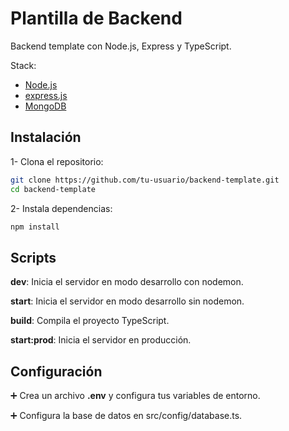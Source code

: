 # Plantilla de Backend

Backend template con Node.js, Express y TypeScript.

Stack:
- [Node.js](https://nodejs.org/es/)
- [express.js](https://expressjs.com/es/)
- [MongoDB](https://www.mongodb.com/es)


## Instalación

1- Clona el repositorio:
```bash
git clone https://github.com/tu-usuario/backend-template.git
cd backend-template
```

2- Instala dependencias:

```bash
npm install
```

##  Scripts
**dev**: Inicia el servidor en modo desarrollo con nodemon.

**start**: Inicia el servidor en modo desarrollo sin nodemon.

**build**: Compila el proyecto TypeScript.

**start:prod**: Inicia el servidor en producción.


## Configuración
➕ Crea un archivo **.env** y configura tus variables de entorno.

➕ Configura la base de datos en src/config/database.ts.
